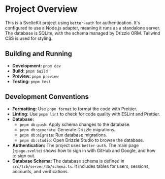 # Project Overview

This is a SvelteKit project using `better-auth` for authentication. It's configured to use a Node.js adapter, meaning it runs as a standalone server. The database is SQLite, with the schema managed by Drizzle ORM. Tailwind CSS is used for styling.

## Building and Running

- **Development:** `pnpm dev`
- **Build:** `pnpm build`
- **Preview:** `pnpm preview`
- **Testing:** `pnpm test`

## Development Conventions

- **Formatting:** Use `pnpm format` to format the code with Prettier.
- **Linting:** Use `pnpm lint` to check for code quality with ESLint and Prettier.
- **Database:**
    - `pnpm db:push`: Apply schema changes to the database.
    - `pnpm db:generate`: Generate Drizzle migrations.
    - `pnpm db:migrate`: Run database migrations.
    - `pnpm db:studio`: Open Drizzle Studio to browse the database.
- **Authentication:** The project uses `better-auth`. The main page (`+page.svelte`) shows how to sign in with GitHub and Google, and how to sign out.
- **Database Schema:** The database schema is defined in `src/lib/server/db/schema.ts`. It includes tables for users, sessions, accounts, and verifications.
